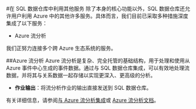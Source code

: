 <properties
   pageTitle="使用 SQL 数据仓库构建集成解决方案 | Azure"
   description="用于集成 SQL 数据仓库的工具以及提供相应解决方案的合作伙伴。"
   services="sql-data-warehouse"
   documentationCenter="NA"
   authors="lodipalm"
   manager="barbkess"
   editor=""/>

<tags
   ms.service="sql-data-warehouse"
   ms.date="03/03/2016"
   wacn.date="04/11/2016"/>

#在 SQL 数据仓库中利用其他服务
除了本身的核心功能以外，SQL 数据仓库还允许用户利用 Azure 中的其他许多服务。具体而言，我们目前已采取多种措施深度集成了以下服务：

+ Azure 流分析

我们正努力连接多个跨 Azure 生态系统的服务。


##Azure 流分析
Azure 流分析是复杂、完全托管的基础结构，用于处理和使用从 Azure 事件中心生成的事件数据。通过与 SQL 数据仓库集成，可以有效地处理流数据，并将其与关系数据一起存储以实现更深入、更高级的分析。

+ **作业输出**：将流分析作业的输出直接发送到 SQL 数据仓库。

有关详细信息，请参阅[与 Azure 流分析集成](/documentation/articles/sql-data-warehouse-integrate-azure-stream-analytics)或 [Azure 流分析文档](/documentation/services/stream-analytics)。

<!--Image references-->

<!--Article references-->
[development overview]: /documentation/articles/sql-data-warehouse-overview-develop

[Azure Data Factory]: /documentation/articles/sql-data-warehouse-integrate-azure-data-factory
[Azure Machine Learning]: /documentation/articles/sql-data-warehouse-integrate-azure-machine-learning
[Azure Stream Analytics]: /documentation/articles/sql-data-warehouse-integrate-azure-stream-analytics
[Power BI]: /documentation/articles/sql-data-warehouse-integrate-power-bi
[Partners]: /documentation/articles/sql-data-warehouse-integrate-solution-partners

<!--MSDN references-->

<!--Other Web references-->

<!---HONumber=Mooncake_0307_2016-->
